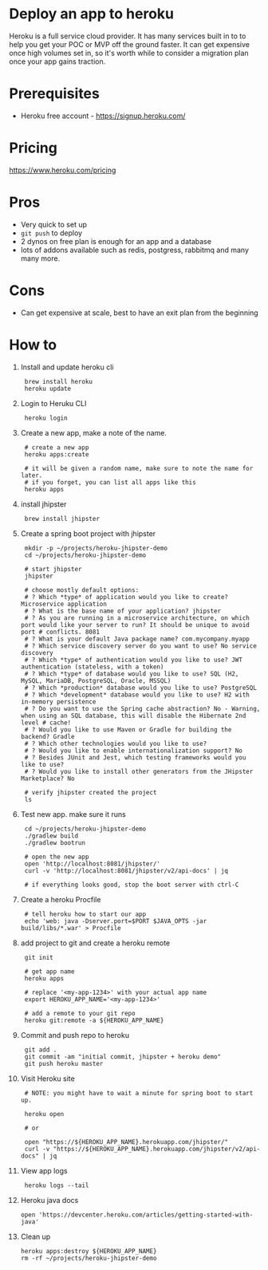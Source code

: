 
# Deploy an app to heroku

Heroku is a full service cloud provider.  It has many services built in to to help
you get your POC or MVP off the ground faster.  It can get expensive once high volumes set in,
so it's worth while to consider a migration plan once your app gains traction.

# Prerequisites

- Heroku free account - https://signup.heroku.com/

# Pricing

https://www.heroku.com/pricing

# Pros

- Very quick to set up
- `git push` to deploy
- 2 dynos on free plan is enough for an app and a database
- lots of addons available such as redis, postgress, rabbitmq and many many more.

# Cons

- Can get expensive at scale, best to have an exit plan from the beginning

# How to


1) Install and update heroku cli

        brew install heroku
        heroku update

2) Login to Heruku CLI

        heroku login


3) Create a new app, make a note of the name.

        # create a new app
        heroku apps:create

        # it will be given a random name, make sure to note the name for later.
        # if you forget, you can list all apps like this
        heroku apps


4) install jhipster

        brew install jhipster

4) Create a spring boot project with jhipster

        mkdir -p ~/projects/heroku-jhipster-demo
        cd ~/projects/heroku-jhipster-demo

        # start jhipster
        jhipster

        # choose mostly default options:
        # ? Which *type* of application would you like to create? Microservice application
        # ? What is the base name of your application? jhipster
        # ? As you are running in a microservice architecture, on which port would like your server to run? It should be unique to avoid port # conflicts. 8081
        # ? What is your default Java package name? com.mycompany.myapp
        # ? Which service discovery server do you want to use? No service discovery
        # ? Which *type* of authentication would you like to use? JWT authentication (stateless, with a token)
        # ? Which *type* of database would you like to use? SQL (H2, MySQL, MariaDB, PostgreSQL, Oracle, MSSQL)
        # ? Which *production* database would you like to use? PostgreSQL
        # ? Which *development* database would you like to use? H2 with in-memory persistence
        # ? Do you want to use the Spring cache abstraction? No - Warning, when using an SQL database, this will disable the Hibernate 2nd level # cache!
        # ? Would you like to use Maven or Gradle for building the backend? Gradle
        # ? Which other technologies would you like to use?
        # ? Would you like to enable internationalization support? No
        # ? Besides JUnit and Jest, which testing frameworks would you like to use?
        # ? Would you like to install other generators from the JHipster Marketplace? No

        # verify jhipster created the project
        ls

5) Test new app. make sure it runs

        cd ~/projects/heroku-jhipster-demo
        ./gradlew build
        ./gradlew bootrun

        # open the new app
        open 'http://localhost:8081/jhipster/'
        curl -v 'http://localhost:8081/jhipster/v2/api-docs' | jq

        # if everything looks good, stop the boot server with ctrl-C

6) Create a heroku Procfile

        # tell heroku how to start our app
        echo 'web: java -Dserver.port=$PORT $JAVA_OPTS -jar build/libs/*.war' > Procfile

6) add project to git and create a heroku remote 

        git init

        # get app name
        heroku apps

        # replace '<my-app-1234>' with your actual app name
        export HEROKU_APP_NAME='<my-app-1234>'

        # add a remote to your git repo
        heroku git:remote -a ${HEROKU_APP_NAME}

7) Commit and push repo to heroku

        git add .
        git commit -am "initial commit, jhipster + heroku demo"
        git push heroku master

8) Visit Heroku site

        # NOTE: you might have to wait a minute for spring boot to start up.

        heroku open

        # or

        open "https://${HEROKU_APP_NAME}.herokuapp.com/jhipster/"
        curl -v "https://${HEROKU_APP_NAME}.herokuapp.com/jhipster/v2/api-docs" | jq

9) View app logs

        heroku logs --tail

10) Heroku java docs

        open 'https://devcenter.heroku.com/articles/getting-started-with-java'

11) Clean up

        heroku apps:destroy ${HEROKU_APP_NAME}
        rm -rf ~/projects/heroku-jhipster-demo


